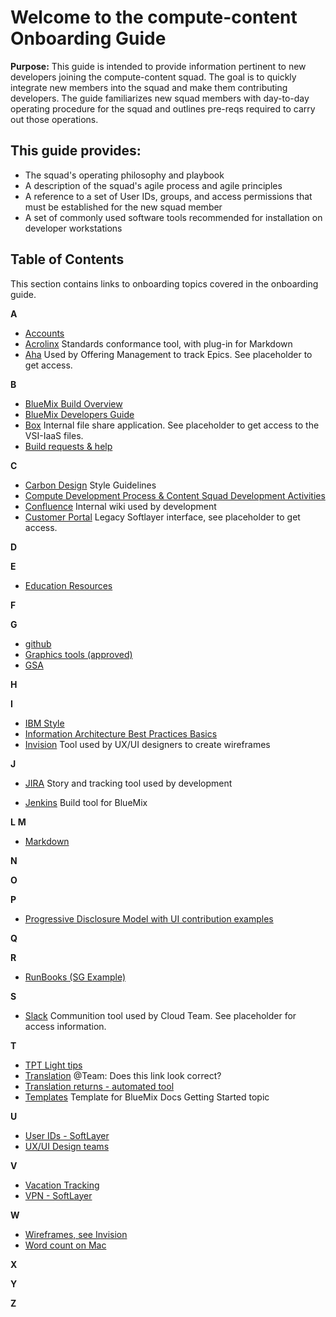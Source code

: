 # Welcome to the compute-content Onboarding Guide

**Purpose:**
This guide is intended to provide information pertinent to new developers joining the compute-content squad.  The goal is to quickly integrate new members into the squad and make them contributing developers.  The guide familiarizes new squad members with day-to-day operating procedure for the squad and outlines pre-reqs required to carry out those operations.

## This guide provides:
- The squad's operating philosophy and playbook
- A description of the squad's agile process and agile principles
- A reference to a set of User IDs, groups, and access permissions that must be established for the new squad member
- A set of commonly used software tools recommended for installation on developer workstations

## Table of Contents

This section contains links to onboarding topics covered in the onboarding guide.

**A**
- [Accounts](account_applications.md)
- [Acrolinx](https://w3-connections.ibm.com/wikis/home?lang=en-us#!/wiki/W95dc647b6e93_4a99_bb7c_35239248f808/page/Plug-ins)
Standards conformance tool, with plug-in for Markdown
- [Aha](https://bigblue.aha.io/session/new)
Used by Offering Management to track Epics. See placeholder to get access.

**B**
- [BlueMix Build Overview](https://dev-console.stage1.bluemix.net/docs/developing/build/index.html#builds)
- [BlueMix Developers Guide ](https://console.stage1.bluemix.net/docs/developing/index.html)
- [Box](https://ibm.ent.box.com/folder/11442820291)
Internal file share application. See placeholder to get access to the VSI-IaaS files.
- [Build requests & help](https://dev-console.stage1.bluemix.net/docs/developing/build/build_templates.html#requesting-a-documentation-build-and-getting-build-focal-help-if-needed-)

**C**
- [Carbon Design](http://design-system.stage1.mybluemix.net/essentials/content-guide.html#general)
Style Guidelines
- [Compute Development Process & Content Squad Development Activities](https://ibm.ent.box.com/notes/221109563765)
- [Confluence](placeholder)
Internal wiki used by development
- [Customer Portal](https://control.softlayer.com/)
Legacy Softlayer interface, see placeholder to get access.

**D**

**E**
- [Education Resources](education_resources.md)

**F**

**G**
- [github](placeholder)
- [Graphics tools (approved)](http://w3-03.ibm.com/globalization/page/1032)
- [GSA](placeholder)

**H**

**I**
- [IBM Style](placeholder)
- [Information Architecture Best Practices Basics](https://ibm.box.com/s/qlxtt0eiv29r64b62xdrwgmgdgusvxxz)
- [Invision](placeholder)
Tool used by UX/UI designers to create wireframes

**J**
- [JIRA](placeholder)
Story and tracking tool used by development

- [Jenkins](https://bluemix-w3-jenkins.swg-devops.com:8443/job/Docs-staging-markdown/changes)
Build tool for BlueMix

**L**
**M**
- [Markdown](/docs/writing?topic=writing-getting-started-with-markdown)

**N**

**O**

**P**
- [Progressive Disclosure Model with UI contribution examples](https://ibm.box.com/s/f3kajtn194kjfbovkmjn1dcnzqzxrbfq)

**Q**

**R**
- [RunBooks (SG Example)](https://wiki.softlayer.local/wiki/index.php/Security_Group_Management) 

**S**
- [Slack](https://ibm-cloudplatform.slack.com/threads/)
Communition tool used by Cloud Team. See placeholder for access information.

**T**
- [TPT Light tips](https://ibm.box.com/s/1a81fch557hr4bssqsgu2b5jjfgk29pa)
- [Translation](https://w3.ibm.com/standards/ibm-content/page/best-practices/Translation)
@Team: Does this link look correct?
- [Translation returns - automated tool](https://ibm.ent.box.com/notes/279041401569)
- [Templates](https://github.ibm.com/Bluemix-Docs/getting-started-template)
Template for BlueMix Docs Getting Started topic

**U**
- [User IDs - SoftLayer](sl_user_id.md)
- [UX/UI Design teams](placeholder)

**V**
- [Vacation Tracking](vacation.md)
- [VPN - SoftLayer](sl_vpn.md)

**W**
- [Wireframes, see Invision](placeholder)
- [Word count on Mac](https://ibm.ent.box.com/notes/283948816321)

**X**

**Y**

**Z**
